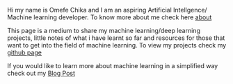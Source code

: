 Hi my name is Omefe Chika and I am an aspiring Artificial Intellgence/ Machine learning developer. To know more about me check here [about](https://wofldale229.github.io)
 
This page is a medium to share my machine learning/deep learning projects, little notes of what i have learnt so far and resources for those that want to get into the field of machine learning. To view my projects check my <a href="http://github.com/wolfdale229" target="_blank">github page</a>

If you would like to learn more about machine learning in a simplified way check out my [Blog Post](https://wofldale229.github.io)

